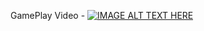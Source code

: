 GamePlay Video - 
[![IMAGE ALT TEXT HERE](https://img.youtube.com/vi/watch?v=53xXhhf6s7g)](https://www.youtube.com/watch?v=53xXhhf6s7g)
